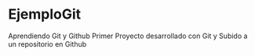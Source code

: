 # EjemploGit
Aprendiendo Git y Github
Primer Proyecto desarrollado con Git y Subido a un repositorio en Github
